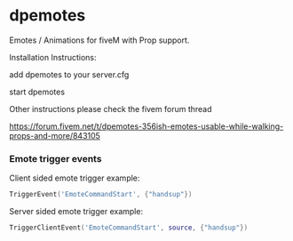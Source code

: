 # dpemotes
Emotes / Animations for fiveM with Prop support.

Installation Instructions:

add dpemotes to your server.cfg

start dpemotes

Other instructions please check the fivem forum thread

https://forum.fivem.net/t/dpemotes-356ish-emotes-usable-while-walking-props-and-more/843105

### Emote trigger events

Client sided emote trigger example:
```lua
TriggerEvent('EmoteCommandStart', {"handsup"})
```

Server sided emote trigger example:
```lua
TriggerClientEvent('EmoteCommandStart', source, {"handsup"})
```
